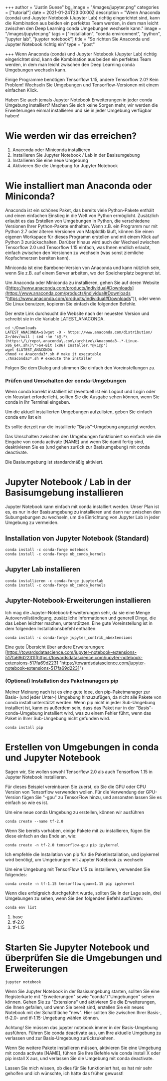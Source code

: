 +++
author = "Justin Guese"
bg_image = "/images/jupyter.png"
categories = ["tutorial"]
date = 2021-01-24T23:00:00Z
description = "Wenn Anaconda (conda) und Jupyter Notebook (Jupyter Lab) richtig eingerichtet sind, kann die Kombination aus beiden ein perfektes Team werden, in dem man leicht zwischen den Deep Learning conda Umgebungen wechseln kann."
image = "/images/jupyter.png"
tags = ["installation", "conda environment", "python", "jupyter lab", "juypter notebook"]
title = "So richten Sie Anaconda und Jupyter Notebook richtig ein"
type = "post"

+++
Wenn Anaconda (conda) und Jupyter Notebook (Jupyter Lab) richtig eingerichtet sind, kann die Kombination aus beiden ein perfektes Team werden, in dem man leicht zwischen den Deep Learning conda Umgebungen wechseln kann.

Einige Programme benötigen Tensorflow 1.15, andere Tensorflow 2.0? Kein Problem! Wechseln Sie Umgebungen und Tensorflow-Versionen mit einem einfachen Klick.

Haben Sie auch jemals Jupyter Notebook Erweiterungen in jeder conda Umgebung installiert? Machen Sie sich keine Sorgen mehr, wir werden die Erweiterungen einmal installieren und sie in jeder Umgebung verfügbar haben!

# Wie werden wir das erreichen?

1. Anaconda oder Miniconda installieren
2. Installieren Sie Jupyter Notebook / Lab in der Basisumgebung
3. Installieren Sie eine neue Umgebung
4. Aktivieren Sie die Umgebung für Jupyter Notebook

# Wie installiert man Anaconda oder Miniconda?

Anaconda ist ein schönes Paket, das bereits viele Python-Pakete enthält und einen einfachen Einstieg in die Welt von Python ermöglicht. Zusätzlich erlaubt es das Erstellen von Umgebungen in Python, die verschiedene Versionen Ihrer Python-Pakete enthalten. Wenn z.B. ein Programm nur mit Python 2.7 oder älteren Versionen von Matplotlib läuft, können Sie einen eigenen Workspace für dieses Programm erstellen und mit einem Klick auf Python 3 zurückschalten. Darüber hinaus wird auch der Wechsel zwischen Tensorflow 2.0 und Tensorflow 1.15 einfach, was Ihnen endlich erlaubt, einfach zwischen den Versionen zu wechseln (was sonst ziemliche Kopfschmerzen bereiten kann).

Miniconda ist eine Barebone-Version von Anaconda und kann nützlich sein, wenn Sie z.B. auf einem Server arbeiten, wo der Speicherplatz begrenzt ist.

Um Anaconda oder Miniconda zu installieren, gehen Sie auf deren Website ([https://www.anaconda.com/products/individual#Downloads](https://www.anaconda.com/products/individual#Downloads "https://www.anaconda.com/products/individual#Downloads")), oder wenn Sie Linux benutzen, kopieren Sie einfach die folgenden Befehle.

Der erste Link durchsucht die Website nach der neuesten Version und schreibt sie in die Variable LATEST_ANACONDA.

    cd ~/Downloads
    LATEST_ANACONDA=$(wget -O - https://www.anaconda.com/distribution/ 2>/dev/null | sed -ne 's@.*\(https:\/\/repo\.anaconda\.com\/archive\/Anaconda3-.*-Linux-x86_64\.sh\)\">64-Bit (x86) Installer.*@\1@p')
    wget $LATEST_ANACONDA
    chmod +x Anaconda3*.sh # make it executable
    ./Anaconda3*.sh # execute the installer

Folgen Sie dem Dialog und stimmen Sie einfach den Voreinstellungen zu.

### Prüfen und Umschalten der conda-Umgebungen

Wenn conda korrekt installiert ist (eventuell ist ein Logout und Login oder ein Neustart erforderlich), sollten Sie die Ausgabe sehen können, wenn Sie conda in Ihr Terminal eingeben.

Um die aktuell installierten Umgebungen aufzulisten, geben Sie einfach conda env list ein

Es sollte derzeit nur die installierte "Basis"-Umgebung angezeigt werden.

Das Umschalten zwischen den Umgebungen funktioniert so einfach wie die Eingabe von conda activate \[NAME\] und wenn Sie damit fertig sind, deaktivieren Sie es (und gehen zurück zur Basisumgebung) mit conda deactivate.

Die Basisumgebung ist standardmäßig aktiviert.

# Jupyter Notebook / Lab in der Basisumgebung installieren

Jupyter Notebook kann einfach mit conda installiert werden. Unser Plan ist es, es nur in der Basisumgebung zu installieren und dann nur zwischen den Subumgebungen zu wechseln, um die Einrichtung von Jupyter Lab in jeder Umgebung zu vermeiden.

## Installation von Jupyter Notebook (Standard)

    conda install -c conda-forge notebook
    conda install -c conda-forge nb_conda_kernels

## Jupyter Lab installieren

    conda installieren -c conda-forge jupyterlab
    conda install -c conda-forge nb_conda_kernels

## Jupyter-Notebook-Erweiterungen installieren

Ich mag die Jupyter-Notebook-Erweiterungen sehr, da sie eine Menge Autovervollständigung, zusätzliche Informationen und generell Dinge, die das Leben leichter machen, unterstützen. Eine gute Voreinstellung ist in dem folgenden Installationsbefehl enthalten:

    conda install -c conda-forge jupyter_contrib_nbextensions

Eine gute Übersicht über andere Erweiterungen: [https://towardsdatascience.com/jupyter-notebook-extensions-517fa69d2231](https://towardsdatascience.com/jupyter-notebook-extensions-517fa69d2231 "https://towardsdatascience.com/jupyter-notebook-extensions-517fa69d2231")

### (Optional) Installation des Paketmanagers pip

Meiner Meinung nach ist es eine gute Idee, den pip-Paketmanager zur Basis- (und jeder Unter-) Umgebung hinzuzufügen, da nicht alle Pakete von conda install unterstützt werden. Wenn pip nicht in jeder Sub-Umgebung installiert ist, kann es außerdem sein, dass das Paket nur in der "Basis"-conda-Umgebung installiert wird, was zu einem Fehler führt, wenn das Paket in Ihrer Sub-Umgebung nicht gefunden wird.

    conda install pip

# Erstellen von Umgebungen in conda und Jupyter Notebook

Sagen wir, Sie wollen sowohl Tensorflow 2.0 als auch Tensorflow 1.15 in Jupyter Notebook installieren.

Für dieses Beispiel vereinbaren Sie zuerst, ob Sie die GPU oder CPU Version von Tensorflow verwenden wollen. Für die Verwendung der GPU-Version fügen Sie "-gpu" zu TensorFlow hinzu, und ansonsten lassen Sie es einfach so wie es ist.

Um eine neue conda Umgebung zu erstellen, können wir ausführen

    conda create --name tf-2.0

Wenn Sie bereits vorhaben, einige Pakete mit zu installieren, fügen Sie diese einfach an das Ende an, wie:

    conda create -n tf-2.0 tensorflow-gpu pip ipykernel

Ich empfehle die Installation von pip für die Paketinstallation, und ipykernel wird benötigt, um Umgebungen mit Jupyter Notebook zu wechseln

Um eine Umgebung mit TensorFlow 1.15 zu installieren, verwenden Sie folgendes:

    conda create -n tf-1.15 tensorflow-gpu==1.15 pip ipykernel

Wenn dies erfolgreich durchgeführt wurde, sollten Sie in der Lage sein, drei Umgebungen zu sehen, wenn Sie den folgenden Befehl ausführen:

    conda env list

1. base
2. tf-2.0
3. tf-1.15

# Starten Sie Jupyter Notebook und überprüfen Sie die Umgebungen und Erweiterungen

    jupyter notebook

Wenn Sie Jupyter Notebook in der Basisumgebung starten, sollten Sie eine Registerkarte mit "Erweiterungen" sowie "conda"/"Umgebungen" sehen können. Gehen Sie zu "Extensions" und aktivieren Sie die Erweiterungen, die Ihnen gefallen, und wenn Sie bereit sind, erstellen Sie ein neues Notebook mit der Schaltfläche "new". Hier sollten Sie zwischen Ihrer Basis-, tf-2.0- und tf-1.15-Umgebung wählen können.

Achtung! Sie müssen das jupyter notebook immer in der Basis-Umgebung ausführen. Führen Sie conda deactivate aus, um Ihre aktuelle Umgebung zu verlassen und zur Basis-Umgebung zurückzukehren.

Wenn Sie weitere Pakete installieren müssen, aktivieren Sie eine Umgebung mit conda activate \[NAME\], führen Sie Ihre Befehle wie conda install X oder pip install X aus, und verlassen Sie die Umgebung mit conda deactivate.

Lassen Sie mich wissen, ob dies für Sie funktioniert hat, es hat mir sehr geholfen und ich wünschte, ich hätte das früher gewusst!